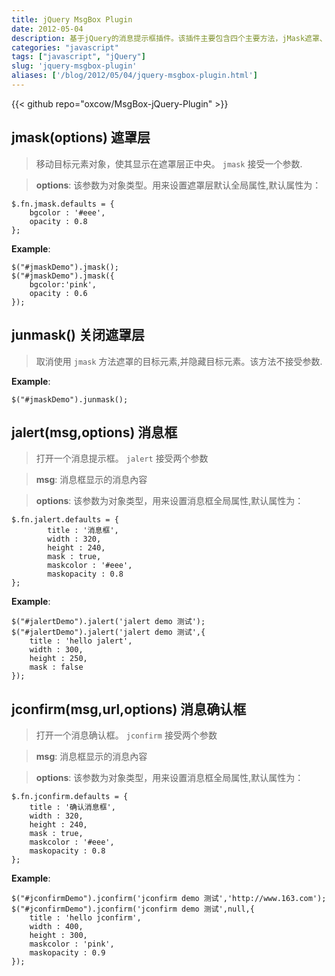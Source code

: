 ```yaml
---
title: jQuery MsgBox Plugin
date: 2012-05-04
description: 基于jQuery的消息提示框插件。该插件主要包含四个主要方法，jMask遮罩、jUnmask关闭遮罩、jAlert消息提示框及jConfirm消息确认框等。
categories: "javascript"
tags: ["javascript", "jQuery"]
slug: 'jquery-msgbox-plugin'
aliases: ['/blog/2012/05/04/jquery-msgbox-plugin.html']
---
```


{{< github repo="oxcow/MsgBox-jQuery-Plugin" >}}

## jmask(options) 遮罩层

>移动目标元素对象，使其显示在遮罩层正中央。 `jmask` 接受一个参数.

>**options**: 该参数为对象类型。用来设置遮罩层默认全局属性,默认属性为：
>
    $.fn.jmask.defaults = {
    	bgcolor : '#eee',
		opacity : 0.8
    };

**Example**: 

    $("#jmaskDemo").jmask();
    $("#jmaskDemo").jmask({
        bgcolor:'pink',
        opacity : 0.6
    });

## junmask() 关闭遮罩层

>取消使用 `jmask` 方法遮罩的目标元素,并隐藏目标元素。该方法不接受参数.

**Example**:

    $("#jmaskDemo").junmask();
    
## jalert(msg,options) 消息框

>打开一个消息提示框。 `jalert` 接受两个参数

>**msg**: 消息框显示的消息內容

>**options**: 该参数为对象类型，用来设置消息框全局属性,默认属性为：
>
    $.fn.jalert.defaults = {
    	    title : '消息框',
            width : 320,
            height : 240,
            mask : true,
           	maskcolor : '#eee',
			maskopacity : 0.8
    };
    
**Example**:

    $("#jalertDemo").jalert('jalert demo 测试');
    $("#jalertDemo").jalert('jalert demo 测试',{ 
        title : 'hello jalert', 
        width : 300, 
        height : 250, 
        mask : false
    });

## jconfirm(msg,url,options) 消息确认框

>打开一个消息确认框。 `jconfirm` 接受两个参数

>**msg**: 消息框显示的消息內容

>**options**: 该参数为对象类型，用来设置消息框全局属性,默认属性为：
>
    $.fn.jconfirm.defaults = {
    	title : '确认消息框',
        width : 320,
        height : 240,
        mask : true,
        maskcolor : '#eee',
		maskopacity : 0.8
    };

**Example**:

    $("#jconfirmDemo").jconfirm('jconfirm demo 测试','http://www.163.com');
    $("#jconfirmDemo").jconfirm('jconfirm demo 测试',null,{
        title : 'hello jconfirm', 
        width : 400, 
        height : 300, 
        maskcolor : 'pink',
        maskopacity : 0.9
    });